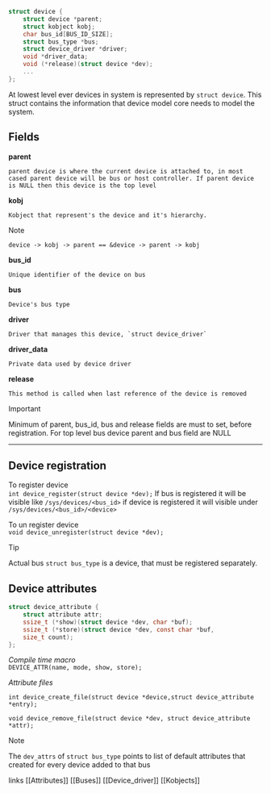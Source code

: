 ```c
struct device {
	struct device *parent;
	struct kobject kobj;
	char bus_id[BUS_ID_SIZE];
	struct bus_type *bus;
	struct device_driver *driver;
	void *driver_data;
	void (*release)(struct device *dev);
	...
};
```
At lowest level ever devices in system is represented by `struct device`. This struct contains the information that device model core needs to model the system.

## Fields
**parent**

	parent device is where the current device is attached to, in most cased parent device will be bus or host controller. If parent device is NULL then this device is the top level

**kobj**

	Kobject that represent's the device and it's hierarchy.
>[!note]
>`device -> kobj -> parent == &device -> parent -> kobj`

**bus_id**

	Unique identifier of the device on bus

**bus**

	Device's bus type

**driver**

	Driver that manages this device, `struct device_driver`

**driver_data**

	Private data used by device driver

**release**

	This method is called when last reference of the device is removed

>[!important]
>Minimum of parent, bus_id, bus and release fields are must to set, before registration.
>For top level bus device parent and bus field are NULL


****

## Device registration
To register device  
	`int device_register(struct device *dev);`
	If bus is registered it will be visible like `/sys/devices/<bus_id>`
	if device is registered it will visible under `/sys/devices/<bus_id>/<device>`  

To un register device  
	`void device_unregister(struct device *dev);`


> [!Tip] 
> Actual bus `struct bus_type` is a device, that must be registered separately.


## Device attributes

```c
struct device_attribute {
	struct attribute attr;
	ssize_t (*show)(struct device *dev, char *buf);
	ssize_t (*store)(struct device *dev, const char *buf,
	size_t count);
};
```

*Compile time macro*  
`DEVICE_ATTR(name, mode, show, store);`  

*Attribute files*   

`int device_create_file(struct device *device,struct device_attribute *entry);`   

`void device_remove_file(struct device *dev, struct device_attribute *attr);`

>[!note]
>The `dev_attrs` of `struct bus_type` points to list of default attributes that created for every device added to that bus
>


links
[[Attributes]]
[[Buses]]
[[Device_driver]]
[[Kobjects]]